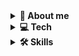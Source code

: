 <!-- <img src = "https://github.com/netojoao85/icons/blob/main/banner.png" /> --> 

<details align = "left"><summary><b>👤 About me</b></summary> <br>

<div style="text-align: justify;">
<p align = "justify"><b> WHO AM I? </b> I am an Automation & Control engineer with an MSc in Management and Industrial Strategy. I also have professional qualifications in data science. I love writing code to automate solutions and develop data analysis.

<p align = "justify"><b> BACKGROUND </b> I have almost a decade of experience handling cutting-edge technology to design, develop, and deploy control systems architectures, focusing on industrial automation and digital transformations. Beyond that, I have an MSc in Management and a background in Analytics and Procurement roles. </p>

<p align = "justify"><b> WHY ME? </b> With a technical and analytical background, I have experience coding, automating processes, and analyzing data. My background and success working with multidisciplinary teams and stakeholders demonstrate my ability to integrate different projects.</p>

<p align = "justify"><b> HOBBIES </b> I like doing sports (running 🏃🏻‍♂️, cross-training 🏋🏻, cycling 🚵🏻, swimming 🏊🏻‍♂️), and I'm also a fan of football and rugby games. I enjoy hanging out with friends and am always up for a picnic and travel.</p>
</div>

<p align = "center">
  <a href = "https://www.linkedin.com/in/joaonetoprofile/" target = "_blank">
    <img src = "https://github.com/devicons/devicon/blob/master/icons/linkedin/linkedin-original.svg" alt = "linkedin logo" width = "30" height = "30" />
  </a> 
</p>

## 
</details>
      
<details> <summary><b>💻 Tech </b></summary> <br>
            <table>
              <thead>
                <tr>
                  <th>Programming & BI Tools</th>
                  <th> Skills / tools / libraries </th>
                </tr>
              </thead>
              <tbody>
                <tr>
                  <td align = "center"> <img src="https://github.com/netojoao85/icons/blob/main/r_programming.svg" width = "35" height = "35"> <br> R Programming </td>
                  <td> Tidyverse, Dplyr, ggplot2, lubridate, infer, modelr, tidytext, leaflet </td>
                </tr>
                <tr>
                  <td align = "center"> <img src="https://github.com/netojoao85/icons/blob/main/shiny.svg" width = "45" height = "45">  <br> R Shiny</td>
                 <td>  </td>
                </tr>
                <tr>
                  <td align = "center"> <img src="https://github.com/netojoao85/icons/blob/main/python.svg" width = "35" height = "35"> <br> Python</td>
                  <td>Pandas, NumPy, Matplotlib, Seaborn, scikit-learn <br> BeautifoulSoup, Request </td>
                </tr>
                <tr>
                  <td align = "center"> <img src="https://github.com/netojoao85/icons/blob/main/sql_db.svg" width = "35" height = "35"> <br> SQL </td>
                  <td> <b>Querying with Transact-SQL (T-SQL)  & PostgreSQL</b> <br><br> Filter & sorting ; <br> grouping; <br> window functions; <br>CTE                              (Common Table Expression) </td>
                </tr> 
                <tr>
                  <td align = "center"> <img src="https://github.com/netojoao85/icons/blob/main/tableau.svg" width = "35" height = "35">  <br> Tableau </td>
                  <td> https://public.tableau.com/app/profile/jneto </td>
                </tr>
                <tr>
                  <td align = "center"> <img src="https://github.com/netojoao85/icons/blob/main/html5.svg" width = "45" height = "45"><img src="https://github.com/netojoao85/icons/blob/main/css3.svg" width = "45" height = "45">  <br> HTML & CSS </td>
                  <td> </td>
                </tr>
                <tr>
                  <td align = "center"> <img src="https://github.com/netojoao85/icons/blob/main/VBA.svg" width = "45" height = "45">  <br> Visual Basic Applications </td>
                  <td> A number of applications were successfully developed and deployed to automate various processes across different industries, such as purchasing and actuarial workflows. </td>
                </tr>
              </tbody>
            </table>

  ## 
</details>
      
<details> <summary><b>🛠️ Skills </b></summary> <br>
  
- [x] **Data wrangling & exploratory analysis**
- [x] **Data visualisations & Dashboards**
- [x] **Database querying**
- [x] **Statistical tests & Regression**       
- [x] **Web Development Apps**
- [x] **Web Scraping & APIs**                                                  
- [x] **Notebooks and reporting** with R Markdown & jupyter        
<!-- - [x] **Natural Language techniques:** sentimental analysis and text mining -->          

##
</details>


